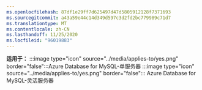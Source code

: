 ```yaml
---
ms.openlocfilehash: 87df1e29ff7d625497d47d5805912128f7371693
ms.sourcegitcommit: a43a59e44c14d349d597c3d2fd2bc779989c71d7
ms.translationtype: MT
ms.contentlocale: zh-CN
ms.lasthandoff: 11/25/2020
ms.locfileid: "96019883"
---
```

<Token>**适用于：** :::image type="icon" source="../media/applies-to/yes.png" border="false":::Azure Database for MySQL-单服务器 :::image type="icon" source="../media/applies-to/yes.png" border="false"::: Azure Database for MySQL-灵活服务器</Token>